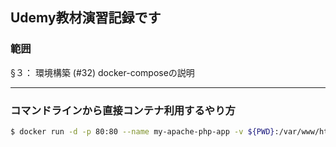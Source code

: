 ## Udemy教材演習記録です

### 範囲

  §３：  環境構築
  (#32) docker-composeの説明

  ---

### コマンドラインから直接コンテナ利用するやり方

```bash
$ docker run -d -p 80:80 --name my-apache-php-app -v ${PWD}:/var/www/html php:7.2-apache
```
